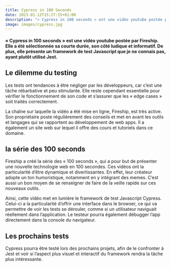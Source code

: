 ```yaml
---
title: Cypress in 100 Seconds
date: 2023-01-12T15:27:15+01:00
description: "« Cypress in 100 seconds » est une vidéo youtube postée par Fireship. Elle a été sélectionnée pour sa courte durée, son côté ludique et informatif. De plus, elle présente un framework de test Javascript que je ne connais pas, ayant plutôt utilisé Jest."
image: images/cypress.jpg
---
```

#### « Cypress in 100 seconds » est une vidéo youtube postée par Fireship. Elle a été sélectionnée sa courte durée, son côté ludique et informatif. De plus, elle présente un framework de test Javascript que je ne connais pas, ayant plutôt utilisé Jest.


## Le dilemme du testing

Les tests ont tendances à être négliger par les développeurs, car c’est une tâche rébarbative et peu stimulante. Elle reste cependant essentielle pour vérifier le fonctionnement de son code et s’assurer que les « edge cases » soit traités correctement.

La chaîne sur laquelle la vidéo a été mise en ligne, Fireship, est très active. Son propriétaire poste régulièrement des conseils et met en avant les outils et langages qui se rapportent au développement de web apps. Il a également un site web sur lequel il offre des cours et tutoriels dans ce domaine.


## la série des 100 seconds

Fireship a créé la série des « 100 seconds », qui a pour but de présenter une nouvelle technologie web en 100 secondes. Ces vidéos ont la particularité d’être dynamique et divertissantes. En effet, leur créateur adopte un ton humoristique, notamment en y intégrant des memes. C’est aussi un bon moyen de se renseigner de faire de la veille rapide sur ces nouveaux outils.

Ainsi, cette vidéo met en lumière le framework de test Javascript Cypress. Celui-ci a la particularité d’offrir une interface dans le browser, ce qui va permettre de voir les tests se dérouler, comme si un utilisateur naviguait réellement dans l’application. Le testeur pourra également débugger l’app directement dans la console du navigateur.

## Les prochains tests

Cypress pourra être testé lors des prochains projets, afin de le confronter à Jest et voir si l’aspect plus visuel et interactif du framework rendra la tâche plus intéressante.


